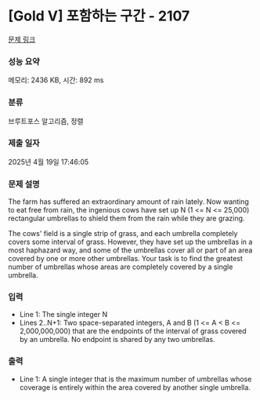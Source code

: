 # [Gold V] 포함하는 구간 - 2107 

[문제 링크](https://www.acmicpc.net/problem/2107) 

### 성능 요약

메모리: 2436 KB, 시간: 892 ms

### 분류

브루트포스 알고리즘, 정렬

### 제출 일자

2025년 4월 19일 17:46:05

### 문제 설명

<p>The farm has suffered an extraordinary amount of rain lately. Now wanting to eat free from rain, the ingenious cows have set up N (1 <= N <= 25,000) rectangular umbrellas to shield them from the rain while they are grazing.</p>

<p>The cows' field is a single strip of grass, and each umbrella completely covers some interval of grass. However, they have set up the umbrellas in a most haphazard way, and some of the umbrellas cover all or part of an area covered by one or more other umbrellas. Your task is to find the greatest number of umbrellas whose areas are completely covered by a single umbrella.</p>

### 입력 

 <ul>
	<li>Line 1: The single integer N</li>
	<li>Lines 2..N+1: Two space-separated integers, A and B (1 <= A < B <= 2,000,000,000) that are the endpoints of the interval of grass covered by an umbrella. No endpoint is shared by any two umbrellas.</li>
</ul>

### 출력 

 <ul>
	<li>Line 1: A single integer that is the maximum number of umbrellas whose coverage is entirely within the area covered by another single umbrella.</li>
</ul>

